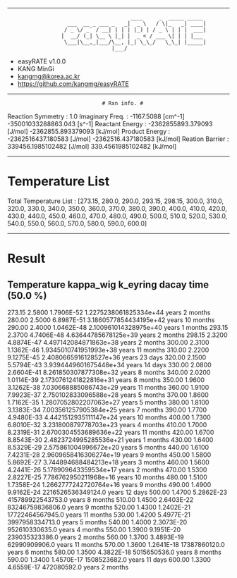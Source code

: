 
----------------------------------------------------------------------------------------------


                                           ____     _  _____ _____  
                       ___  __ _ ___ _   _|  _ \   / \|_   _| ____| 
                      / _ \/ _` / __| | | | |_) | / _ \ | | |  ___|   
                     |  __/ (_| \__ \ |_| |  _ < / ___ \| | | |___  
                      \___|\__,_|___/\__, |_| \_\_/   \_\_| |_____| 
                                     |___/                           
                    
  *   easyRATE v1.0.0               
  *   KANG MinGi
  *   kangmg@korea.ac.kr                 
  *   https://github.com/kangmg/easyRATE

----------------------------------------------------------------------------------------------

                                  # Rxn info. #                                  

   Reaction Symmetry :   1.0
   Imaginary Freq.   :   -1167.5088  [cm^-1]         -35001033288863.043  [s^-1] 
   Reactant Energy   :   -2362855893.379093  [J/mol]         -2362855.893379093  [kJ/mol]
   Product  Energy   :   -2362516437.180583  [J/mol]         -2362516.437180583  [kJ/mol]
   Reation Barrier   :   339456.1985102482  [J/mol]         339.4561985102482  [kJ/mol] 

----------------------------------------------------------------------------------------------

  #  Temperature List  #  

Total Temperature List : [273.15, 280.0, 290.0, 293.15, 298.15, 300.0, 310.0, 320.0, 330.0, 340.0, 350.0, 360.0, 370.0, 380.0, 390.0, 400.0, 410.0, 420.0, 430.0, 440.0, 450.0, 460.0, 470.0, 480.0, 490.0, 500.0, 510.0, 520.0, 530.0, 540.0, 550.0, 560.0, 570.0, 580.0, 590.0, 600.0]

----------------------------------------------------------------------------------------------

 # Result # 

Temperature       kappa_wig         k_eyring              dacay time (50.0 %)
----------------------------------------------------------------------------------------------
273.15            2.5800            1.7906E-52            1.2275238061825334e+44 years 2 months
280.00            2.5000            6.8987E-51            3.1860577854434195e+42 years 10 months
290.00            2.4000            1.0462E-48            2.100961014328975e+40 years 1 months
293.15            2.3700            4.7406E-48            4.63644785678125e+39 years 2 months
298.15            2.3200            4.8874E-47            4.497142084871863e+38 years 2 months
300.00            2.3100            1.1362E-46            1.9345010741951993e+38 years 11 months
310.00            2.2200            9.1275E-45            2.4080665916128527e+36 years 23 days
320.00            2.1500            5.5794E-43            3.9394449601675448e+34 years 14 days
330.00            2.0800            2.6604E-41            8.261850307877308e+32 years 8 months
340.00            2.0200            1.0114E-39            2.1730761241822816e+31 years 8 months
350.00            1.9600            3.1262E-38            7.030668885086743e+29 years 11 months
360.00            1.9100            7.9923E-37            2.750102833096588e+28 years 5 months
370.00            1.8600            1.7162E-35            1.2807052802207063e+27 years 5 months
380.00            1.8100            3.1383E-34            7.003561257905384e+25 years 7 months
390.00            1.7700            4.9480E-33            4.4421512935111147e+24 years 10 months
400.00            1.7300            6.8010E-32            3.231800879778703e+23 years 4 months
410.00            1.7000            8.2319E-31            2.6700304553689636e+22 years 11 months
420.00            1.6700            8.8543E-30            2.4823724995285536e+21 years 1 months
430.00            1.6400            8.5329E-29            2.575861004996672e+20 years 5 months
440.00            1.6100            7.4231E-28            2.9609658416306274e+19 years 9 months
450.00            1.5800            5.8692E-27            3.744894688484213e+18 years 3 months
460.00            1.5600            4.2441E-26            5.178909643359534e+17 years 2 months
470.00            1.5300            2.8227E-25            7.786762950211968e+16 years 10 months
480.00            1.5100            1.7358E-24            1.2662777242720764e+16 years 9 months
490.00            1.4900            9.9162E-24            2216526536349124.0 years 12 days
500.00            1.4700            5.2862E-23            415789922543753.0 years 8 months
510.00            1.4500            2.6403E-22            83246759836806.0 years 9 months
520.00            1.4300            1.2402E-21            17722464567945.0 years 11 months
530.00            1.4200            5.4977E-21            3997958334713.0 years 5 months
540.00            1.4000            2.3073E-20            952610330635.0 years 4 months
550.00            1.3900            9.1951E-20            239035323386.0 years 2 months
560.00            1.3700            3.4893E-19            62990909906.0 years 11 months
570.00            1.3600            1.2641E-18            17387860120.0 years 6 months
580.00            1.3500            4.3822E-18            5015650536.0 years 8 months
590.00            1.3400            1.4570E-17            1508523682.0 years 11 days
600.00            1.3300            4.6559E-17            472080592.0 years 2 months
